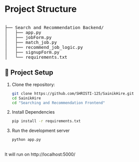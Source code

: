 # Project Structure
<pre>  
├── Search and Recommendation Backend/
│   ├── app.py
│   ├── jobForm.py
│   ├── match_job.py
│   ├── recommend_job_logic.py
│   ├── signupForm.py
│   └── requirements.txt
</pre>

## 🔧 Project Setup

1. Clone the repository:
   ```bash
   git clone https://github.com/SHRISTI-125/SainikHire.git
   cd SainikHire
   cd "Searching and Recommendation Frontend"
2. Install Dependencies
   ```bash
   pip install -r requirements.txt
3. Run the development server
   ```bash
   python app.py

<br>
It will run on http://localhost:5000/

